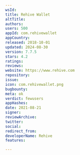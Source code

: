 ```yaml
---
wsId: 
title: Rehive Wallet
altTitle: 
authors: 
users: 500
appId: com.rehivewallet
appCountry: 
released: 2018-10-01
updated: 2024-08-30
version: 7.7.5
stars: 4.2
ratings: 
reviews: 
website: https://www.rehive.com
repository: 
issue: 
icon: com.rehivewallet.png
bugbounty: 
meta: ok
verdict: fewusers
appHashes: 
date: 2021-08-21
signer: 
reviewArchive: 
twitter: 
social: 
redirect_from: 
developerName: Rehive
features: 

---
```


